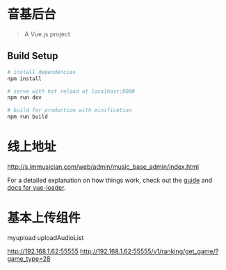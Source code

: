 # 音基后台

> A Vue.js project

## Build Setup

``` bash
# install dependencies
npm install

# serve with hot reload at localhost:8080
npm run dev

# build for production with minification
npm run build

```
# 线上地址
http://s.immusician.com/web/admin/music_base_admin/index.html

For a detailed explanation on how things work, check out the [guide](http://vuejs-templates.github.io/webpack/) and [docs for vue-loader](http://vuejs.github.io/vue-loader).

# 基本上传组件
myupload
uploadAudioList

http://192.168.1.62:55555
http://192.168.1.62:55555/v1/ranking/get_game/?game_type=28
